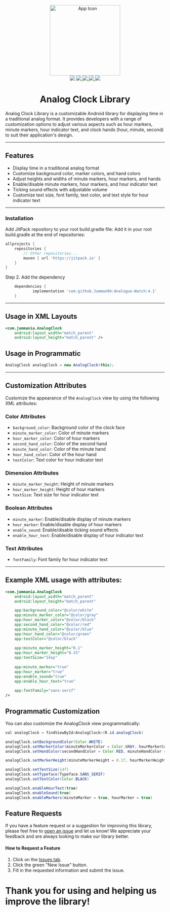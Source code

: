 <p align="center">
   <img src="https://github.com/Jumman04/Analogue-Watch/assets/113237846/1efff827-143a-49b2-988c-4b059ac0d7fa" alt="App Icon" width="222">
   <br>
   <img src="https://img.shields.io/badge/API-17%2B-brightgreen.svg?style=flat"/>
   <a href="https://jitpack.io/#Jumman04/Analogue-Watch">
   <img src="https://jitpack.io/v/Jumman04/Analogue-Watch.svg"/> </a>
   <a href="https://github.com/Jumman04/Analogue-Watch/network/members">
   <img src="https://img.shields.io/github/forks/Jumman04/Analogue-Watch"/>
   </a>
   <a href="https://github.com/Jumman04/Analogue-Watch/stargazers">
   <img src="https://img.shields.io/github/stars/Jumman04/Analogue-Watch"/>
   </a>
   <a href="https://github.com/Jumman04/Analogue-Watch/LICENSE">
   <img src="https://img.shields.io/github/license/Jumman04/Analogue-Watch"/></a>
</p>
<h1 align="center">Analog Clock Library</h1>
</p>





Analog Clock Library is a customizable Android library for displaying time in a traditional analog format. It provides developers with a range of customization options to adjust various aspects such as hour markers, minute markers, hour indicator text, and clock hands (hour, minute, second) to suit their application's design.

---

## Features

- Display time in a traditional analog format
- Customize background color, marker colors, and hand colors
- Adjust heights and widths of minute markers, hour markers, and hands
- Enable/disable minute markers, hour markers, and hour indicator text
- Ticking sound effects with adjustable volume
- Customize text size, font family, text color, and text style for hour indicator text

---


### Installation

Add JitPack repository to your root build.gradle file:
Add it in your root build.gradle at the end of repositories:

```groovy
allprojects {
    repositories {
        // Other repositories...
        maven { url 'https://jitpack.io' }
    }
}
```
Step 2. Add the dependency
```groovy
	dependencies {
	        implementation 'com.github.Jumman04:Analogue-Watch:4.1'
	}
```

---

## Usage in XML Layouts
```xml
<com.jummania.AnalogClock
    android:layout_width="match_parent"
    android:layout_height="match_parent" />
```
## Usage in Programmatic
```java
AnalogClock analogClock = new AnalogClock(this);
```

---

## Customization Attributes

Customize the appearance of the `AnalogClock` view by using the following XML attributes:

### Color Attributes
- `background_color`: Background color of the clock face
- `minute_marker_color`: Color of minute markers
- `hour_marker_color`: Color of hour markers
- `second_hand_color`: Color of the second hand
- `minute_hand_color`: Color of the minute hand
- `hour_hand_color`: Color of the hour hand
- `textColor`: Text color for hour indicator text

### Dimension Attributes
- `minute_marker_height`: Height of minute markers
- `hour_marker_height`: Height of hour markers
- `textSize`: Text size for hour indicator text

### Boolean Attributes
- `minute_marker`: Enable/disable display of minute markers
- `hour_marker`: Enable/disable display of hour markers
- `enable_sound`: Enable/disable ticking sound effects
- `enable_hour_text`: Enable/disable display of hour indicator text

### Text Attributes
- `fontFamily`: Font family for hour indicator text

---

## Example XML usage with attributes:

```xml
<com.jummania.AnalogClock
    android:layout_width="match_parent"
    android:layout_height="match_parent"

    app:background_color="@color/white"
    app:minute_marker_color="@color/gray"
    app:hour_marker_color="@color/black"
    app:second_hand_color="@color/red"
    app:minute_hand_color="@color/blue"
    app:hour_hand_color="@color/green"
    app:textColor="@color/black"
    
    app:minute_marker_height="0.1"
    app:hour_marker_height="0.15"
    app:textSize="14sp"
    
    app:minute_marker="true"
    app:hour_marker="true"
    app:enable_sound="true"
    app:enable_hour_text="true"
    
    app:fontFamily="sans-serif"
/>

```

## Programmatic Customization
You can also customize the AnalogClock view programmatically:
```java
val analogClock = findViewById<AnalogClock>(R.id.analogClock)

analogClock.setBackgroundColor(Color.WHITE)
analogClock.setMarkerColor(minuteMarkerColor = Color.GRAY, hourMarkerColor = Color.BLACK)
analogClock.setHandColor(secondHandColor = Color.RED, minuteHandColor = Color.BLUE, hourHandColor = Color.GREEN)

analogClock.setMarkerHeight(minuteMarkerHeight = 0.1f, hourMarkerHeight = 0.15f)

analogClock.setTextSize(14f)
analogClock.setTypeface(Typeface.SANS_SERIF)
analogClock.setTextColor(Color.BLACK)

analogClock.enableHourText(true)
analogClock.enableSound(true)
analogClock.enableMarkers(minuteMarker = true, hourMarker = true)

```

## Feature Requests

If you have a feature request or a suggestion for improving this library, please feel free
to [open an issue](https://github.com/Jumman04/Analogue-Watch/issues/new) and let us know! We
appreciate your feedback and are always looking to make our library better.

#### How to Request a Feature

1. Click on the [Issues tab](https://github.com/Jumman04/Analogue-Watch/issues).
2. Click the green "New Issue" button.
3. Fill in the requested information and submit the issue.


# Thank you for using and helping us improve the library!
